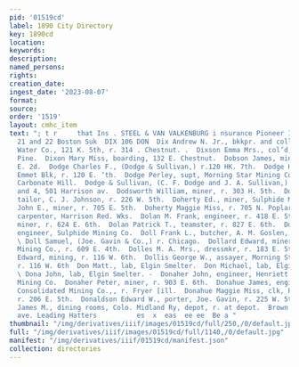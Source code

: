 ```yaml
---
pid: '01519cd'
label: 1890 City Directory
key: 1890cd
location: 
keywords: 
description: 
named_persons: 
rights: 
creation_date: 
ingest_date: '2023-08-07'
format: 
source: 
order: '1519'
layout: cmhc_item
text: "; t r     that Ins . STEEL & VAN VALKENBURG i nsurance Pioneer Insurance Agency,
  21 and 22 Boston Suk  DIX 106 DON  Dix Andrew N. Jr., bkkpr. and collector, Leadville
  Water Co., 121 K. 5th, r. 314 . Chestnut. .  Dixson Emma Mrs., col’d, r. 704 N.
  Pine.  Dixon Mary Miss, boarding, 132 E. Chestnut.  Dobson James, miner, r. 110
  E. 2d.  Dodge Charles F., (Dodge & Sullivan,) r.120 HK. 7th.  Dodge Horace T., physician,
  Emmet Blk, r. 120 E. ‘th.  Dodge Perley, supt, Morning Star Mining Co., r. at mine,
  Carbonate Hill.  Dodge & Sullivan, (C. F. Dodge and J. A. Sullivan,) dentists, 2
  and 4, 501 Harrison av.  Dodsworth William, miner, r. 303 H. 5th.  Doerr John C.,
  tailor, C. J. Johnson, r. 226 W. 5th.  Doherty Ed., miner, Sulphide Mining Co.  Doherty
  John E., miner, r. 705 E. 5th.  Doherty Maggie Miss, r. 705 N. Poplar,  Dolan F.,
  carpenter, Harrison Red. Wks.  Dolan M. Frank, engineer, r. 418 E. 5th.  Dolan Patrick,
  miner, r. 624 E. 6th.  Dolan Patrick T., teamster, r. 827 E. 6th.  Dolan P. H.,
  engineer, Sulphide Mining Co.  Doll Frank L., butcher, A. M. Goslen, r. 610 W. Front.
  \ Doll Samuel, (Joe. Gavin & Co.,) r. Chicago.  Dollard Edward, miner, Sulphide
  Mining Co., r. 609 E. 4th.  Dolles M. A. Mrs., dressmkr, r. 183 E. 5th,  Dollis
  Edward, mining, r. 116 W. 6th.  Dollis George W., assayer, Morning Star Mining Co.,
  r. 116 W. 6th  Don Matt., lab, Elgin Smelter.  Don Michael, lab, Elgin Smelter.
  \ Dona John, lab, Elgin Smelter. -  Donaher John, engineer, Henriett and Maid Consolidated
  Mining Co.  Donaher Peter, miner, r. 903 E. 6th.  Donahue James, engineer, Agassiz
  Consolidated Mining Co.,, r. Fryer [ill.  Donahue Maggie Miss, clk, Palace of Fashion,
  r. 206 E. 5th.  Donaldson Edward W., porter, Joe. Gavin, r. 225 W. 5th.  Donalson
  James M., dining rooms, Colo. Midland Ry, depot, r. at depot.  Brown & Morgan, worrison
  ave. Leading Hatters          es  x  eas  ee ee  Be a "
thumbnail: "/img/derivatives/iiif/images/01519cd/full/250,/0/default.jpg"
full: "/img/derivatives/iiif/images/01519cd/full/1140,/0/default.jpg"
manifest: "/img/derivatives/iiif/01519cd/manifest.json"
collection: directories
---
```

